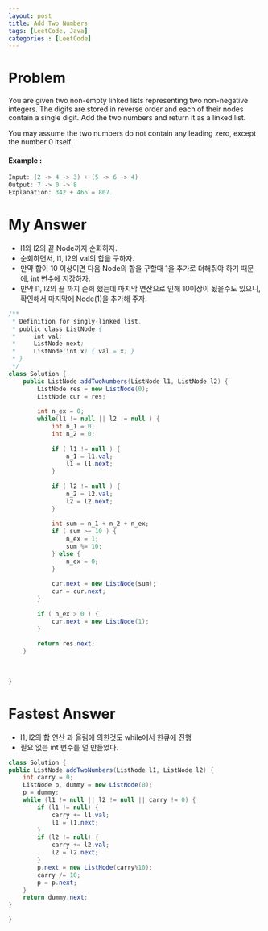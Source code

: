 ```yaml
---
layout: post
title: Add Two Numbers
tags: [LeetCode, Java]
categories : [LeetCode]
---
```


# Problem

You are given two non-empty linked lists representing two non-negative integers. The digits are stored in reverse order and each of their nodes contain a single digit. Add the two numbers and return it as a linked list.

You may assume the two numbers do not contain any leading zero, except the number 0 itself.


#### Example :

```swift
Input: (2 -> 4 -> 3) + (5 -> 6 -> 4)
Output: 7 -> 0 -> 8
Explanation: 342 + 465 = 807.
```

# My Answer

* l1와 l2의 끝 Node까지 순회하자.
* 순회하면서, l1, l2의 val의 합을 구하자.
* 만약 합이 10 이상이면 다음 Node의 합을 구할때 1을 추가로 더해줘야 하기 때문에, int 변수에 저장하자.
* 만약 l1, l2의 끝 까지 순회 했는데 마지막 연산으로 인해 10이상이 됬을수도 있으니, 확인해서 마지막에 Node(1)을 추가해 주자.
  
```java
/**
 * Definition for singly-linked list.
 * public class ListNode {
 *     int val;
 *     ListNode next;
 *     ListNode(int x) { val = x; }
 * }
 */
class Solution {
    public ListNode addTwoNumbers(ListNode l1, ListNode l2) {
        ListNode res = new ListNode(0);        
        ListNode cur = res;
        
        int n_ex = 0;
        while(l1 != null || l2 != null ) {
            int n_1 = 0;
            int n_2 = 0;
            
            if ( l1 != null ) {
                n_1 = l1.val;
                l1 = l1.next;
            }
            
            if ( l2 != null ) {
                n_2 = l2.val;
                l2 = l2.next;
            }
            
            int sum = n_1 + n_2 + n_ex;
            if ( sum >= 10 ) {
                n_ex = 1;
                sum %= 10;
            } else {
                n_ex = 0;
            }
            
            cur.next = new ListNode(sum);
            cur = cur.next;
        }
        
        if ( n_ex > 0 ) {
            cur.next = new ListNode(1);
        }
            
        return res.next;        
    }
    
    
    
}
```

# Fastest Answer

* l1, l2의 합 연산 과 올림에 의한것도 while에서 한큐에 진행
* 필요 없는 int 변수를 덜 만들었다.

```java
class Solution {
public ListNode addTwoNumbers(ListNode l1, ListNode l2) {
    int carry = 0;
    ListNode p, dummy = new ListNode(0);
    p = dummy;
    while (l1 != null || l2 != null || carry != 0) {
        if (l1 != null) {
            carry += l1.val;
            l1 = l1.next;
        }
        if (l2 != null) {
            carry += l2.val;
            l2 = l2.next;
        }
        p.next = new ListNode(carry%10);
        carry /= 10;
        p = p.next;
    }
    return dummy.next;
}

}
```

